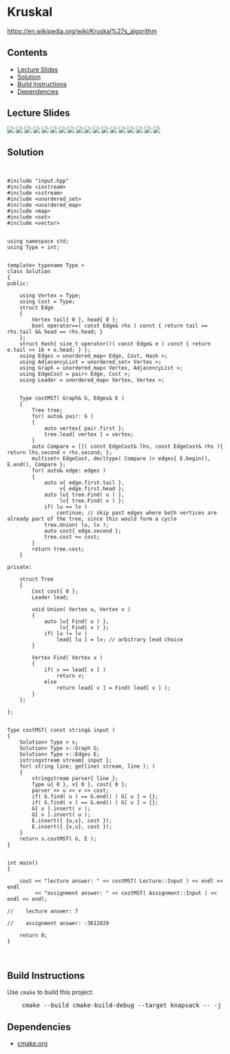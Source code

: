 <h1 id="Kruskal">Kruskal</h1>
<a href="https://en.wikipedia.org/wiki/Kruskal%27s_algorithm">https://en.wikipedia.org/wiki/Kruskal%27s_algorithm</a>
<h2>Contents</h2>
<ul>
  <li>
      <a href="#slides">Lecture Slides</a>
  </li>
  <li>
    <a href="#solution">Solution</a>
  </li>
  <li>
    <a href="#build">Build Instructions</a>
  </li>
  <li>
    <a href="#dependencies">Dependencies</a>
  </li>
</ul>

<h2 id="slides">Lecture Slides</h2>
<img src="https://github.com/claytonjwong/Algorithms-Stanford/blob/master/course3/kruskal_mst/documentation/kruskal_01.png" />
<img src="https://github.com/claytonjwong/Algorithms-Stanford/blob/master/course3/kruskal_mst/documentation/kruskal_02.png" />
<img src="https://github.com/claytonjwong/Algorithms-Stanford/blob/master/course3/kruskal_mst/documentation/kruskal_03.png" />
<img src="https://github.com/claytonjwong/Algorithms-Stanford/blob/master/course3/kruskal_mst/documentation/kruskal_04.png" />
<img src="https://github.com/claytonjwong/Algorithms-Stanford/blob/master/course3/kruskal_mst/documentation/kruskal_05.png" />
<img src="https://github.com/claytonjwong/Algorithms-Stanford/blob/master/course3/kruskal_mst/documentation/kruskal_06.png" />
<img src="https://github.com/claytonjwong/Algorithms-Stanford/blob/master/course3/kruskal_mst/documentation/kruskal_07.png" />
<img src="https://github.com/claytonjwong/Algorithms-Stanford/blob/master/course3/kruskal_mst/documentation/kruskal_08.png" />
<img src="https://github.com/claytonjwong/Algorithms-Stanford/blob/master/course3/kruskal_mst/documentation/kruskal_09.png" />
<img src="https://github.com/claytonjwong/Algorithms-Stanford/blob/master/course3/kruskal_mst/documentation/kruskal_10.png" />
<img src="https://github.com/claytonjwong/Algorithms-Stanford/blob/master/course3/kruskal_mst/documentation/kruskal_11.png" />
<img src="https://github.com/claytonjwong/Algorithms-Stanford/blob/master/course3/kruskal_mst/documentation/kruskal_12.png" />
<img src="https://github.com/claytonjwong/Algorithms-Stanford/blob/master/course3/kruskal_mst/documentation/kruskal_13.png" />
<img src="https://github.com/claytonjwong/Algorithms-Stanford/blob/master/course3/kruskal_mst/documentation/kruskal_14.png" />
<img src="https://github.com/claytonjwong/Algorithms-Stanford/blob/master/course3/kruskal_mst/documentation/kruskal_15.png" />
<img src="https://github.com/claytonjwong/Algorithms-Stanford/blob/master/course3/kruskal_mst/documentation/kruskal_16.png" />
<img src="https://github.com/claytonjwong/Algorithms-Stanford/blob/master/course3/kruskal_mst/documentation/kruskal_17.png" />
<img src="https://github.com/claytonjwong/Algorithms-Stanford/blob/master/course3/kruskal_mst/documentation/kruskal_18.png" />

<h2 id="solution">Solution</h2>
<pre>

    #include "input.hpp"
    #include <iostream>
    #include <sstream>
    #include <unordered_set>
    #include <unordered_map>
    #include <map>
    #include <set>
    #include <vector>
    
    
    using namespace std;
    using Type = int;
    
    
    template< typename Type >
    class Solution
    {
    public:
    
        using Vertex = Type;
        using Cost = Type;
        struct Edge
        {
            Vertex tail{ 0 }, head{ 0 };
            bool operator==( const Edge& rhs ) const { return tail == rhs.tail && head == rhs.head; }
        };
        struct Hash{ size_t operator()( const Edge& e ) const { return e.tail << 16 + e.head; } };
        using Edges = unordered_map< Edge, Cost, Hash >;
        using AdjacencyList = unordered_set< Vertex >;
        using Graph = unordered_map< Vertex, AdjacencyList >;
        using EdgeCost = pair< Edge, Cost >;
        using Leader = unordered_map< Vertex, Vertex >;
    
    
        Type costMST( Graph& G, Edges& E )
        {
            Tree tree;
            for( auto& pair: G )
            {
                auto vertex{ pair.first };
                tree.lead[ vertex ] = vertex;
            }
            auto Compare = []( const EdgeCost& lhs, const EdgeCost& rhs ){ return lhs.second < rhs.second; };
            multiset< EdgeCost, decltype( Compare )> edges{ E.begin(), E.end(), Compare };
            for( auto& edge: edges )
            {
                auto u{ edge.first.tail },
                     v{ edge.first.head };
                auto lu{ tree.Find( u ) },
                     lv{ tree.Find( v ) };
                if( lu == lv )
                    continue; // skip past edges where both vertices are already part of the tree, since this would form a cycle
                tree.Union( lu, lv );
                auto cost{ edge.second };
                tree.cost += cost;
            }
            return tree.cost;
        }
    
    private:
    
        struct Tree
        {
            Cost cost{ 0 };
            Leader lead;
    
            void Union( Vertex u, Vertex v )
            {
                auto lu{ Find( u ) },
                     lv{ Find( v ) };
                if( lu != lv )
                    lead[ lu ] = lv; // arbitrary lead choice
            }
    
            Vertex Find( Vertex v )
            {
                if( v == lead[ v ] )
                    return v;
                else
                    return lead[ v ] = Find( lead[ v ] );
            }
        };
    
    };
    
    
    Type costMST( const string& input )
    {
        Solution< Type > s;
        Solution< Type >::Graph G;
        Solution< Type >::Edges E;
        istringstream stream{ input };
        for( string line; getline( stream, line ); )
        {
            stringstream parser{ line };
            Type u{ 0 }, v{ 0 }, cost{ 0 };
            parser >> u >> v >> cost;
            if( G.find( u ) == G.end() ) G[ u ] = {};
            if( G.find( v ) == G.end() ) G[ v ] = {};
            G[ u ].insert( v );
            G[ v ].insert( u );
            E.insert({ {u,v}, cost });
            E.insert({ {v,u}, cost });
        }
        return s.costMST( G, E );
    }
    
    
    int main()
    {
    
        cout << "lecture answer: " << costMST( Lecture::Input ) << endl << endl
             << "assignment answer: " << costMST( Assignment::Input ) << endl << endl;
    
    //    lecture answer: 7
    
    //    assignment answer: -3612829
    
        return 0;
    }

</pre>

<h2 id="build">Build Instructions</h2>
<p>Use <code>cmake</code> to build this project:</p>

<pre>
    cmake --build cmake-build-debug --target knapsack -- -j 4
</pre>

<h2 id="dependencies">Dependencies</h2>
<ul>
  <li>
    <a href="https://cmake.org/">cmake.org</a>
  </li>
</ul>

</body>
</html>